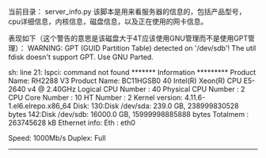 当前目录：
   server_info.py
       该脚本是用来看服务器的信息的，包括产品型号，cpu详细信息，内核信息，磁盘信息，以及正在使用的网卡信息。


表现如下（这个警告的意思是该磁盘大于4T应该使用GNU管理而不是使用GPT管理）：
WARNING: GPT (GUID Partition Table) detected on '/dev/sdb'! The util fdisk doesn't support GPT. Use GNU Parted.

sh: line 21: lspci: command not found
******* Information *********
Product Name: RH2288 V3
Product Name: BC11HGSB0
40  Intel(R) Xeon(R) CPU E5-2640 v4 @ 2.40GHz
Logical CPU Number  : 40
Physical CPU Number : 2
CPU Core Number     : 10
HT Number           : 2
Kernel version:
4.11.6-1.el6.elrepo.x86_64
Disk:
130:Disk /dev/sda: 239.0 GB, 238999830528 bytes
142:Disk /dev/sdb: 16000.0 GB, 15999998885888 bytes
Totalmem            : 263745628 kB
Ethernet info:
Eth  :   eth0

Speed: 1000Mb/s Duplex: Full
*****************************
